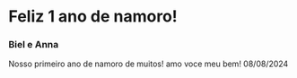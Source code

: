 # Feliz 1 ano de namoro! 

### Biel e Anna 

Nosso primeiro ano de namoro de muitos! amo voce meu bem! 08/08/2024

